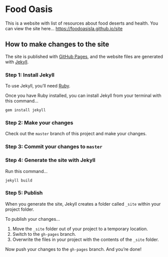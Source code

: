 
# Food Oasis

This is a website with list of resources about food deserts and health. You can view the site here…
https://foodoasisla.github.io/site

## How to make changes to the site

The site is published with [GitHub Pages](https://pages.github.com), and the website files are generated with [Jekyll](http://jekyllrb.com).

### Step 1: Install Jekyll

To use Jekyll, you’ll need [Ruby](https://www.ruby-lang.org/en/documentation/installation/).

Once you have Ruby installed, you can install Jekyll from your terminal with this command…

```
gem install jekyll
```

### Step 2: Make your changes

Check out the `master` branch of this project and make your changes.

### Step 3: Commit your changes to `master`

### Step 4: Generate the site with Jekyll

Run this command…

```
jekyll build
```

### Step 5: Publish

When you generate the site, Jekyll creates a folder called `_site` within your project folder.

To publish your changes…

1. Move the `_site` folder out of your project to a temporary location.
2. Switch to the `gh-pages` branch.
3. Overwrite the files in your project with the contents of the `_site` folder.

Now push your changes to the `gh-pages` branch. And you’re done!
